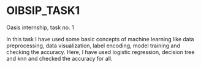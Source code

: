 # OIBSIP_TASK1
Oasis internship, task no. 1 

In this task I have used some basic concepts of machine learning like data preprocessing, data visualization, label encoding, model training and checking the accuracy.
Here, I have used logistic regression, decision tree and knn and checked the accuracy for all.
